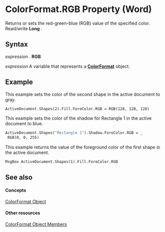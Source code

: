 
# ColorFormat.RGB Property (Word)

Returns or sets the red-green-blue (RGB) value of the specified color. Read/write  **Long** .


## Syntax

 _expression_ . **RGB**

 _expression_ A variable that represents a **[ColorFormat](5f12793f-d847-ecf2-6cf6-39387f7f0b28.md)** object.


## Example

This example sets the color of the second shape in the active document to gray.


```vb
ActiveDocument.Shapes(2).Fill.ForeColor.RGB = RGB(128, 128, 128)
```

This example sets the color of the shadow for Rectangle 1 in the active document to blue.




```vb
ActiveDocument.Shapes("Rectangle 1").Shadow.ForeColor.RGB = _ 
 RGB(0, 0, 255)
```

This example returns the value of the foreground color of the first shape in the active document.




```vb
MsgBox ActiveDocument.Shapes(1).Fill.ForeColor.RGB
```


## See also


#### Concepts


[ColorFormat Object](5f12793f-d847-ecf2-6cf6-39387f7f0b28.md)
#### Other resources


[ColorFormat Object Members](d2f7e135-314d-b037-25cc-0b09cfedb8d7.md)
